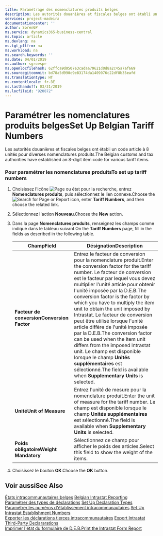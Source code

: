 ```yaml
---
title: Paramétrage des nomenclatures produits belges
description: Les autorités douanières et fiscales belges ont établi un code article à 8 unités pour diverses nomenclatures produits.
services: project-madeira
documentationcenter: ''
author: SorenGP
ms.service: dynamics365-business-central
ms.topic: article
ms.devlang: na
ms.tgt_pltfrm: na
ms.workload: na
ms.search.keywords: ''
ms.date: 04/01/2019
ms.author: sgroespe
ms.openlocfilehash: 62ffca9d0507e3cadaa79621d0d8a2c45a7af669
ms.sourcegitcommit: bd78a5d990c9e83174da1409076c22df8b35eafd
ms.translationtype: HT
ms.contentlocale: fr-BE
ms.lasthandoff: 03/31/2019
ms.locfileid: "920072"
---
```

# <a name="set-up-belgian-tariff-numbers"></a><span data-ttu-id="e219c-103">Paramétrer les nomenclatures produits belges</span><span class="sxs-lookup"><span data-stu-id="e219c-103">Set Up Belgian Tariff Numbers</span></span>
<span data-ttu-id="e219c-104">Les autorités douanières et fiscales belges ont établi un code article à 8 unités pour diverses nomenclatures produits.</span><span class="sxs-lookup"><span data-stu-id="e219c-104">The Belgian customs and tax authorities have established an 8-digit item code for various tariff items.</span></span>  

### <a name="to-set-up-tariff-numbers"></a><span data-ttu-id="e219c-105">Pour paramétrer les nomenclatures produits</span><span class="sxs-lookup"><span data-stu-id="e219c-105">To set up tariff numbers</span></span>  

1.  <span data-ttu-id="e219c-106">Choisissez l'icône ![Page ou état pour la recherche](../../media/ui-search/search_small.png "icône Page ou état pour la recherche"), entrez **Nomenclatures produits**, puis sélectionnez le lien connexe.</span><span class="sxs-lookup"><span data-stu-id="e219c-106">Choose the ![Search for Page or Report](../../media/ui-search/search_small.png "Search for Page or Report icon") icon, enter **Tariff Numbers**, and then choose the related link.</span></span>  
2.  <span data-ttu-id="e219c-107">Sélectionnez l'action **Nouveau**.</span><span class="sxs-lookup"><span data-stu-id="e219c-107">Choose the **New** action.</span></span>  
3.  <span data-ttu-id="e219c-108">Dans la page **Nomenclatures produits**, renseignez les champs comme indiqué dans le tableau suivant.</span><span class="sxs-lookup"><span data-stu-id="e219c-108">On the **Tariff Numbers** page, fill in the fields as described in the following table.</span></span>  

    |<span data-ttu-id="e219c-109">Champ</span><span class="sxs-lookup"><span data-stu-id="e219c-109">Field</span></span>|<span data-ttu-id="e219c-110">Désignation</span><span class="sxs-lookup"><span data-stu-id="e219c-110">Description</span></span>|  
    |---------------------------------|---------------------------------------|  
    |<span data-ttu-id="e219c-111">**Facteur de conversion**</span><span class="sxs-lookup"><span data-stu-id="e219c-111">**Conversion Factor**</span></span>|<span data-ttu-id="e219c-112">Entrez le facteur de conversion pour la nomenclature produit.</span><span class="sxs-lookup"><span data-stu-id="e219c-112">Enter the conversion factor for the tariff number.</span></span> <span data-ttu-id="e219c-113">Le facteur de conversion est le facteur par lequel vous devez multiplier l'unité article pour obtenir l'unité imposée par la D.E.B.</span><span class="sxs-lookup"><span data-stu-id="e219c-113">The conversion factor is the factor by which you have to multiply the item unit to obtain the unit imposed by Intrastat.</span></span> <span data-ttu-id="e219c-114">Le facteur de conversion peut être utilisé lorsque l'unité article diffère de l'unité imposée par la D.E.B.</span><span class="sxs-lookup"><span data-stu-id="e219c-114">The conversion factor can be used when the item unit differs from the imposed Intrastat unit.</span></span> <span data-ttu-id="e219c-115">Le champ est disponible lorsque le champ **Unités supplémentaires** est sélectionné.</span><span class="sxs-lookup"><span data-stu-id="e219c-115">The field is available when **Supplementary Units** is selected.</span></span>|  
    |<span data-ttu-id="e219c-116">**Unité**</span><span class="sxs-lookup"><span data-stu-id="e219c-116">**Unit of Measure**</span></span>|<span data-ttu-id="e219c-117">Entrez l'unité de mesure pour la nomenclature produit.</span><span class="sxs-lookup"><span data-stu-id="e219c-117">Enter the unit of measure for the tariff number.</span></span> <span data-ttu-id="e219c-118">Le champ est disponible lorsque le champ **Unités supplémentaires** est sélectionné.</span><span class="sxs-lookup"><span data-stu-id="e219c-118">The field is available when **Supplementary Units** is selected.</span></span>|  
    |<span data-ttu-id="e219c-119">**Poids obligatoire**</span><span class="sxs-lookup"><span data-stu-id="e219c-119">**Weight Mandatory**</span></span>|<span data-ttu-id="e219c-120">Sélectionnez ce champ pour afficher le poids des articles.</span><span class="sxs-lookup"><span data-stu-id="e219c-120">Select this field to show the weight of the items.</span></span>|  

4.  <span data-ttu-id="e219c-121">Choisissez le bouton **OK**.</span><span class="sxs-lookup"><span data-stu-id="e219c-121">Choose the **OK** button.</span></span>  
  
## <a name="see-also"></a><span data-ttu-id="e219c-122">Voir aussi</span><span class="sxs-lookup"><span data-stu-id="e219c-122">See Also</span></span>  
 <span data-ttu-id="e219c-123">[États intracommunautaires belges](belgian-intrastat-reporting.md) </span><span class="sxs-lookup"><span data-stu-id="e219c-123">[Belgian Intrastat Reporting](belgian-intrastat-reporting.md) </span></span>  
 <span data-ttu-id="e219c-124">[Paramétrer des types de déclarations](how-to-set-up-declaration-types.md) </span><span class="sxs-lookup"><span data-stu-id="e219c-124">[Set Up Declaration Types](how-to-set-up-declaration-types.md) </span></span>  
 <span data-ttu-id="e219c-125">[Paramétrer les numéros d'établissement intracommunautaires](how-to-set-up-intrastat-establishment-numbers.md) </span><span class="sxs-lookup"><span data-stu-id="e219c-125">[Set Up Intrastat Establishment Numbers](how-to-set-up-intrastat-establishment-numbers.md) </span></span>  
 <span data-ttu-id="e219c-126">[Exporter les déclarations tierces intracommunautaires](how-to-export-intrastat-third-party-declararations.md) </span><span class="sxs-lookup"><span data-stu-id="e219c-126">[Export Intrastat Third-Party Declararations](how-to-export-intrastat-third-party-declararations.md) </span></span>  
 [<span data-ttu-id="e219c-127">Imprimer l'état du formulaire de D.E.B.</span><span class="sxs-lookup"><span data-stu-id="e219c-127">Print the Intrastat Form Report</span></span>](how-to-print-the-intrastat-form-report.md)
